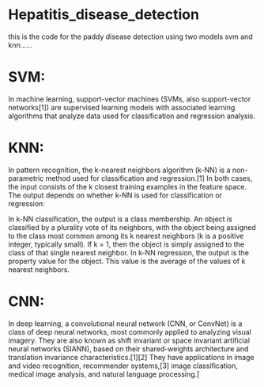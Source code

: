 # Hepatitis_disease_detection
this is the code for the paddy disease detection using two models svm and knn......
# SVM:
In machine learning, support-vector machines (SVMs, also support-vector networks[1]) are supervised learning models with associated learning algorithms that analyze data used for classification and regression analysis. 
# KNN:
In pattern recognition, the k-nearest neighbors algorithm (k-NN) is a non-parametric method used for classification and regression.[1] In both cases, the input consists of the k closest training examples in the feature space. The output depends on whether k-NN is used for classification or regression:

In k-NN classification, the output is a class membership. An object is classified by a plurality vote of its neighbors, with the object being assigned to the class most common among its k nearest neighbors (k is a positive integer, typically small). If k = 1, then the object is simply assigned to the class of that single nearest neighbor.
In k-NN regression, the output is the property value for the object. This value is the average of the values of k nearest neighbors.
# CNN:
In deep learning, a convolutional neural network (CNN, or ConvNet) is a class of deep neural networks, most commonly applied to analyzing visual imagery. They are also known as shift invariant or space invariant artificial neural networks (SIANN), based on their shared-weights architecture and translation invariance characteristics.[1][2] They have applications in image and video recognition, recommender systems,[3] image classification, medical image analysis, and natural language processing.[


